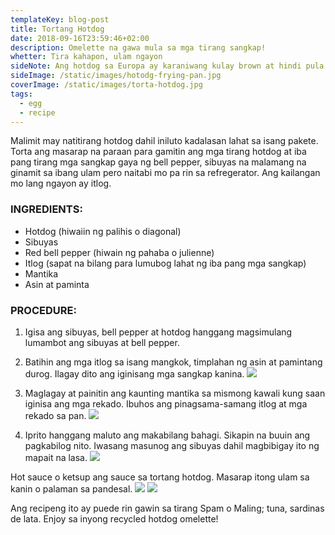 ```yaml
---
templateKey: blog-post
title: Tortang Hotdog
date: 2018-09-16T23:59:46+02:00
description: Omelette na gawa mula sa mga tirang sangkap!
whetter: Tira kahapon, ulam ngayon
sideNote: Ang hotdog sa Europa ay karaniwang kulay brown at hindi pula gaya ng nakasanayang kulay ng hotdog sa Pilipinas.
sideImage: /static/images/hotodg-frying-pan.jpg
coverImage: /static/images/torta-hotdog.jpg
tags:
  - egg
  - recipe
---
```


Malimit may natitirang hotdog dahil iniluto kadalasan lahat sa isang pakete. Torta ang masarap na paraan para gamitin ang mga tirang hotdog at iba pang tirang mga sangkap gaya ng bell pepper, sibuyas na malamang na ginamit sa ibang ulam pero naitabi mo pa rin sa refregerator. Ang kailangan mo lang ngayon ay itlog.

### INGREDIENTS:

- Hotdog (hiwaiin ng palihis o diagonal)
- Sibuyas
- Red bell pepper (hiwain ng pahaba o julienne)
- Itlog (sapat na bilang para lumubog lahat ng iba pang mga sangkap)
- Mantika
- Asin at paminta

### PROCEDURE:

1. Igisa ang sibuyas, bell pepper at hotdog hanggang magsimulang lumambot ang sibuyas at bell pepper.
2. Batihin ang mga itlog sa isang mangkok, timplahan ng asin at pamintang durog. Ilagay dito ang iginisang mga sangkap kanina.
   ![](/static/images/torta-hotdog-bowl.jpg?nf_resize=fit&w=960)

3. Maglagay at painitin ang kaunting mantika sa mismong kawali kung saan iginisa ang mga rekado. Ibuhos ang pinagsama-samang itlog at mga rekado sa pan.
   ![](/static/images/torta-hotdog.jpg?nf_resize=fit&w=960)

4. Iprito hanggang maluto ang makabilang bahagi. Sikapin na buuin ang pagkabilog nito. Iwasang masunog ang sibuyas dahil magbibigay ito ng mapait na lasa.
   ![](/static/images/torta-hotdog-plate.jpg?nf_resize=fit&w=960)

Hot sauce o ketsup ang sauce sa tortang hotdog. Masarap itong ulam sa kanin o palaman sa pandesal.
![](/static/images/hot-sauce-ketchup-fridge.jpg?nf_resize=fit&w=960)
![](/static/images/torta-hotdog-slice.jpg?nf_resize=fit&w=960)

Ang recipeng ito ay puede rin gawin sa tirang Spam o Maling; tuna, sardinas de lata. Enjoy sa inyong recycled hotdog omelette!
